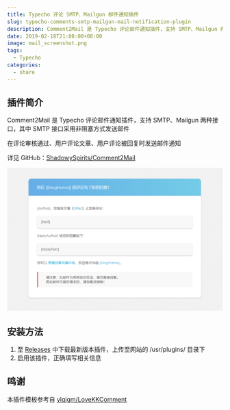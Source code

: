 ```yaml
---
title: Typecho 评论 SMTP、Mailgun 邮件通知插件
slug: typecho-comments-smtp-mailgun-mail-notification-plugin
description: Comment2Mail 是 Typecho 评论邮件通知插件，支持 SMTP、Mailgun 两种接口，其中 SMTP 接口采用非阻塞方式发送邮件
date: 2019-02-18T21:08:00+08:00
image: mail_screenshot.png
tags:
  - Typecho
categories:
  - share
---
```


## 插件简介

Comment2Mail 是 Typecho 评论邮件通知插件，支持 SMTP、Mailgun 两种接口，其中 SMTP 接口采用非阻塞方式发送邮件

在评论审核通过、用户评论文章、用户评论被回复时发送邮件通知

详见 GitHub：[ShadowySpirits/Comment2Mail](https://github.com/ShadowySpirits/Comment2Mail)

![邮件模板](mail_screenshot.png)

## 安装方法

1.  至 [Releases](https://github.com/ShadowySpirits/Comment2Mail/releases) 中下载最新版本插件，上传至网站的 /usr/plugins/ 目录下
2.  启用该插件，正确填写相关信息

## 鸣谢

本插件模板参考自 [ylqjgm/LoveKKComment](https://github.com/ylqjgm/LoveKKComment)

